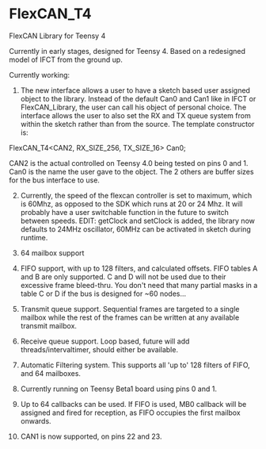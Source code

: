 # FlexCAN_T4
FlexCAN Library for Teensy 4


Currently in early stages, designed for Teensy 4.
Based on a redesigned model of IFCT from the ground up.


Currently working:

1) The new interface allows a user to have a sketch based user assigned object to the library. Instead of the default Can0 and Can1 like in IFCT or FlexCAN_Library, the user can call his object of personal choice. The interface allows the user to also set the RX and TX queue system from within the sketch rather than from the source. The template constructor is:

FlexCAN_T4<CAN2, RX_SIZE_256, TX_SIZE_16> Can0;

CAN2 is the actual controlled on Teensy 4.0 being tested on pins 0 and 1. Can0 is the name the user gave to the object. The 2 others are buffer sizes for the bus interface to use.

2) Currently, the speed of the flexcan controller is set to maximum, which is 60Mhz, as opposed to the SDK which runs at 20 or 24 Mhz. It will probably have a user switchable function in the future to switch between speeds.
EDIT: getClock and setClock is added, the library now defaults to 24MHz oscillator, 60MHz can be activated in sketch during runtime.

3) 64 mailbox support

4) FIFO support, with up to 128 filters, and calculated offsets. FIFO tables A and B are only supported. C and D will not be used due to their excessive frame bleed-thru. You don't need that many partial masks in a table C or D if the bus is designed for ~60 nodes...

5) Transmit queue support. Sequential frames are targeted to a single mailbox while the rest of the frames can be written at any available transmit mailbox.

6) Receive queue support. Loop based, future will add threads/intervaltimer, should either be available.

7) Automatic Filtering system. This supports all 'up to' 128 filters of FIFO, and 64 mailboxes.

8) Currently running on Teensy Beta1 board using pins 0 and 1.

9) Up to 64 callbacks can be used. If FIFO is used, MB0 callback will be assigned and fired for reception, as FIFO occupies the first mailbox onwards.

10) CAN1 is now supported, on pins 22 and 23.
